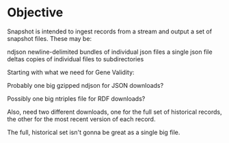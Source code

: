 # Objective

Snapshot is intended to ingest records from a stream and output a set of snapshot files. These may be:

ndjson
newline-delimited bundles of individual json files
a single json file
deltas
copies of individual files to subdirectories

Starting with what we need for Gene Validity:

Probably one big gzipped ndjson for JSON downloads?

Possibly one big ntriples file for RDF downloads?

Also, need two different downloads, one for the full set of historical records, the other for the most recent version of each record.

The full, historical set isn't gonna be great as a single big file.

